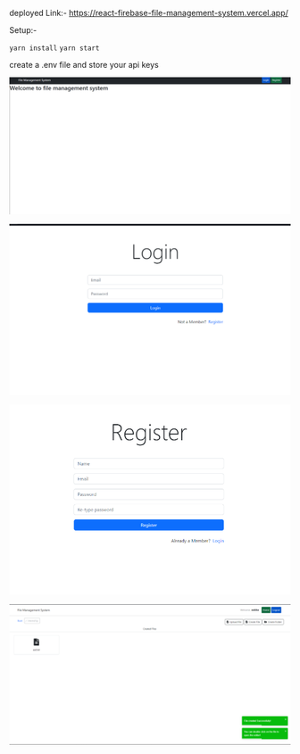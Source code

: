 deployed Link:- https://react-firebase-file-management-system.vercel.app/

Setup:-

`yarn install`
`yarn start`

create a .env file and store your api keys

![alt text](image.png)

![alt text](image-1.png)

![alt text](image-2.png)

![alt text](image-3.png)